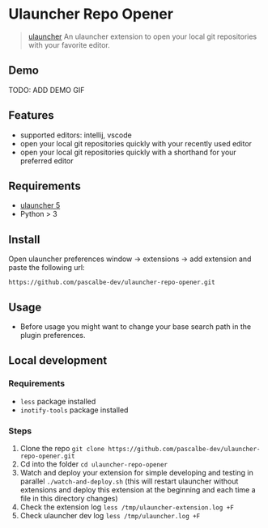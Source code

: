 # Ulauncher Repo Opener

> [ulauncher](https://ulauncher.io/) An ulauncher extension to open your local git repositories with your favorite editor.

## Demo

TODO: ADD DEMO GIF

## Features

- supported editors: intellij, vscode
- open your local git repositories quickly with your recently used editor
- open your local git repositories quickly with a shorthand for your preferred editor

## Requirements

- [ulauncher 5](https://ulauncher.io/)
- Python > 3

## Install

Open ulauncher preferences window -> extensions -> add extension and paste the following url:

`https://github.com/pascalbe-dev/ulauncher-repo-opener.git`

## Usage

- Before usage you might want to change your base search path in the plugin preferences.

## Local development

### Requirements

- `less` package installed
- `inotify-tools` package installed

### Steps

1. Clone the repo `git clone https://github.com/pascalbe-dev/ulauncher-repo-opener.git`
2. Cd into the folder `cd ulauncher-repo-opener`
3. Watch and deploy your extension for simple developing and testing in parallel `./watch-and-deploy.sh` (this will restart ulauncher without extensions and deploy this extension at the beginning and each time a file in this directory changes)
4. Check the extension log `less /tmp/ulauncher-extension.log +F`
5. Check ulauncher dev log `less /tmp/ulauncher.log +F`
